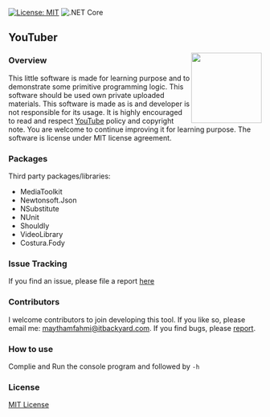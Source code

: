 [
![License: MIT](https://img.shields.io/badge/License-MIT-green.svg)](https://github.com/maythamfahmi/YouTuber/blob/master/LICENSE)
![.NET Core](https://github.com/maythamfahmi/YouTuber/workflows/.NET%20Core/badge.svg)
<!-- [![Build Status](https://travis-ci.org/maythamfahmi/YouTuber.svg?branch=master)](https://travis-ci.org/maythamfahmi/YouTuber) -->

## YouTuber

<a href="https://github.com/maythamfahmi/wet-extractor/blob/master/LICENSE">
    <img src="http://dev.itbackyard.dk/youtuber/image/logo.png" align="right" height="140" width="140" >
</a>

### Overview
This little software is made for learning purpose and to demonstrate some primitive programming logic. 
This software should be used own private uploaded materials. 
This software is made as is and developer is not responsible for its usage.
It is highly encouraged to read and respect [YouTube][1] policy and copyright note.
You are welcome to continue improving it for learning purpose.
The software is license under MIT license agreement.

### Packages
Third party packages/libraries:
- MediaToolkit
- Newtonsoft.Json
- NSubstitute
- NUnit
- Shouldly
- VideoLibrary
- Costura.Fody

### Issue Tracking
If you find an issue, please file a report [here](https://github.com/maythamfahmi/YouTuber/issues)

### Contributors
I welcome contributors to join developing this tool.
If you like so, please email me: maythamfahmi@itbackyard.com.
If you find bugs, please [report](https://github.com/maythamfahmi/YouTuber/issues).

### How to use
Complie and Run the console program and followed by `-h`

### License

[MIT License](https://github.com/maythamfahmi/YouTuber/blob/master/LICENSE)

[1]: http://youtube.com
